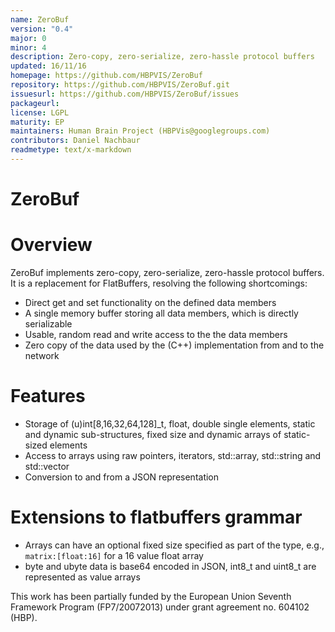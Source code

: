 ```yaml
---
name: ZeroBuf
version: "0.4"
major: 0
minor: 4
description: Zero-copy, zero-serialize, zero-hassle protocol buffers
updated: 16/11/16
homepage: https://github.com/HBPVIS/ZeroBuf
repository: https://github.com/HBPVIS/ZeroBuf.git
issuesurl: https://github.com/HBPVIS/ZeroBuf/issues
packageurl: 
license: LGPL
maturity: EP
maintainers: Human Brain Project (HBPVis@googlegroups.com)
contributors: Daniel Nachbaur
readmetype: text/x-markdown
---
```

ZeroBuf
=======

# Overview

ZeroBuf implements zero-copy, zero-serialize, zero-hassle protocol
buffers. It is a replacement for FlatBuffers, resolving the following
shortcomings:

* Direct get and set functionality on the defined data members
* A single memory buffer storing all data members, which is directly
  serializable
* Usable, random read and write access to the the data members
* Zero copy of the data used by the (C++) implementation from and to the network

# Features

* Storage of (u)int[8,16,32,64,128]_t, float, double single elements,
  static and dynamic sub-structures, fixed size and dynamic arrays of
  static-sized elements
* Access to arrays using raw pointers, iterators, std::array,
  std::string and std::vector
* Conversion to and from a JSON representation

# Extensions to flatbuffers grammar

* Arrays can have an optional fixed size specified as part of the type,
  e.g., ```matrix:[float:16]``` for a 16 value float array
* byte and ubyte data is base64 encoded in JSON, int8_t and uint8_t are
  represented as value arrays

This work has been partially funded by the European Union Seventh Framework Program (FP7/2007­2013) under grant agreement no. 604102 (HBP).

